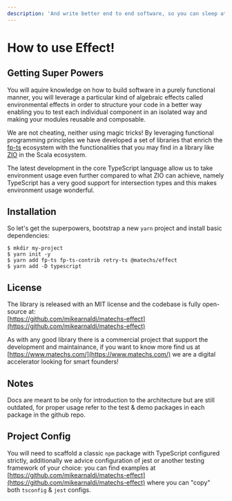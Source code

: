 ```yaml
---
description: 'And write better end to end software, so you can sleep at night!'
---
```


# How to use Effect!

## Getting Super Powers

You will aquire knowledge on how to build software in a purely functional manner, you will leverage a particular kind of algebraic effects called environmental effects in order to structure your code in a better way enabling you to test each individual component in an isolated way and making your modules reusable and composable.

We are not cheating, neither using magic tricks! By leveraging functional programming principles we have developed a set of libraries that enrich the [fp-ts](https://github.com/gcanti/fp-ts) ecosystem with the functionalities that you may find in a library like [ZIO](https://github.com/zio/zio) in the Scala ecosystem.

The latest development in the core TypeScript language allow us to take environment usage even further compared to what ZIO can achieve, namely TypeScript has a very good support for intersection types and this makes environment usage wonderful.

## Installation

So let's get the superpowers, bootstrap a new `yarn` project and install basic dependencies:

```text
$ mkdir my-project
$ yarn init -y
$ yarn add fp-ts fp-ts-contrib retry-ts @matechs/effect
$ yarn add -D typescript
```

## License

The library is released with an MIT license and the codebase is fully open-source at:   
[https://github.com/mikearnaldi/matechs-effect](https://github.com/mikearnaldi/matechs-effect)  
  
As with any good library there is a commercial project that support the development and maintainance, if you want to know more find us at [https://www.matechs.com/](https://www.matechs.com/) we are a digital accelerator looking for smart founders!

## Notes

Docs are meant to be only for introduction to the architecture but are still outdated, for proper usage refer to the test & demo packages in each package in the github repo.

## Project Config

You will need to scaffold a classic `npm` package with TypeScript configured strictly, additionally we advice configuration of jest or another testing framework of your choice: you can find examples at [https://github.com/mikearnaldi/matechs-effect](https://github.com/mikearnaldi/matechs-effect) where you can "copy" both `tsconfig` & `jest` configs.

